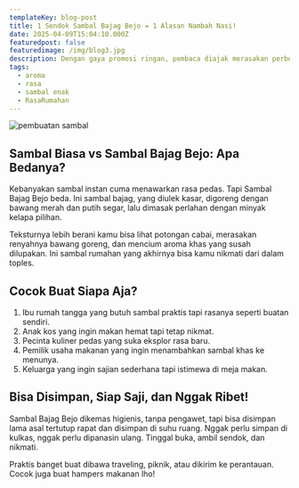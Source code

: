 ```yaml
---
templateKey: blog-post
title: 1 Sendok Sambal Bajag Bejo = 1 Alasan Nambah Nasi!
date: 2025-04-09T15:04:10.000Z
featuredpost: false
featuredimage: /img/blog3.jpg
description: Dengan gaya promosi ringan, pembaca diajak merasakan perbedaan sambal bajag dibanding sambal biasa dari teksturnya yang khas, aromanya yang menggoda, hingga varian rasanya yang unik. Cocok untuk siapa pun yang ingin menambah kenikmatan makan tanpa ribet. 
tags:
  - aroma
  - rasa
  - sambal enak
  - RasaRumahan
---
```

![pembuatan sambal](/img/blog3.jpg)

## Sambal Biasa vs Sambal Bajag Bejo: Apa Bedanya?

Kebanyakan sambal instan cuma menawarkan rasa pedas. Tapi Sambal Bajag Bejo beda. Ini sambal bajag, yang diulek kasar, digoreng dengan bawang merah dan putih segar, lalu dimasak perlahan dengan minyak kelapa pilihan.

Teksturnya lebih berani kamu bisa lihat potongan cabai, merasakan renyahnya bawang goreng, dan mencium aroma khas yang susah dilupakan. Ini sambal rumahan yang akhirnya bisa kamu nikmati dari dalam toples.

## Cocok Buat Siapa Aja?

1. Ibu rumah tangga yang butuh sambal praktis tapi rasanya seperti buatan sendiri.
2. Anak kos yang ingin makan hemat tapi tetap nikmat.
3. Pecinta kuliner pedas yang suka eksplor rasa baru.
4. Pemilik usaha makanan yang ingin menambahkan sambal khas ke menunya.
5. Keluarga yang ingin sajian sederhana tapi istimewa di meja makan.

## Bisa Disimpan, Siap Saji, dan Nggak Ribet!

Sambal Bajag Bejo dikemas higienis, tanpa pengawet, tapi bisa disimpan lama asal tertutup rapat dan disimpan di suhu ruang. Nggak perlu simpan di kulkas, nggak perlu dipanasin ulang. Tinggal buka, ambil sendok, dan nikmati.

Praktis banget buat dibawa traveling, piknik, atau dikirim ke perantauan. Cocok juga buat hampers makanan lho!